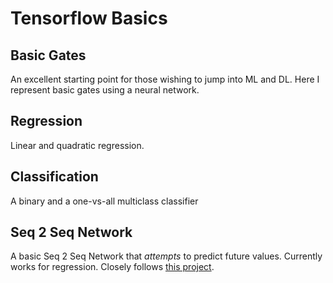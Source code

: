# Tensorflow Basics

## Basic Gates

An excellent starting point for those wishing to jump into ML and DL. Here I represent basic gates using a neural network.

## Regression

Linear and quadratic regression.

## Classification

A binary and a one-vs-all multiclass classifier

## Seq 2 Seq Network

A basic Seq 2 Seq Network that <i>attempts</i> to predict future values. Currently works for regression. Closely follows <a href='https://github.com/guillaume-chevalier/seq2seq-signal-prediction'>this project</a>.
